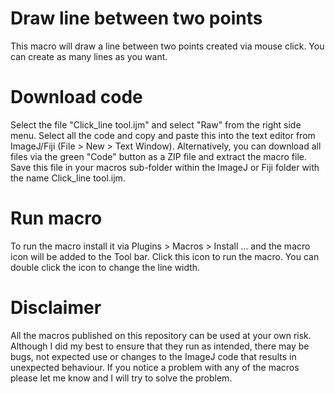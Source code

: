 # Draw line between two points

This macro will draw a line between two points created via mouse click. You can create as many lines as you want. 

# Download code
Select the file "Click_line tool.ijm" and select "Raw" from the right side menu. Select all the code and copy and paste this into the text editor from ImageJ/Fiji (File > New > Text Window). Alternatively, you can download all files via the green "Code" button as a ZIP file and extract the macro file. Save this file in your macros sub-folder within the ImageJ or Fiji folder with the name Click_line tool.ijm.
# Run macro
To run the macro install it via Plugins > Macros > Install ... and the macro icon will be added to the Tool bar. Click this icon to run the macro. You can double click the icon to change the line width.

# Disclaimer
All the macros published on this repository can be used at your own risk. Although I did my best to ensure that they run as intended, there may be bugs, not expected use or changes to the ImageJ code that results in unexpected behaviour. If you notice a problem with any of the macros please let me know and I will try to solve the problem.
